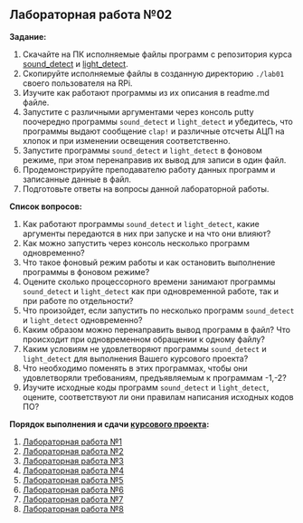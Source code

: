 ## Лабораторная работа №02

__Задание:__  
1. Скачайте на ПК исполняемые файлы программ с репозитория курса [sound_detect](../../code_examples/Датчик%20звука%20KY-038/sound_detect) и [light_detect](../../code_examples/Фоторезистор%20GL5516/light_detect).
2. Скопируйте исполняемые файлы в созданную директорию `./lab01` своего пользователя на RPi.
3. Изучите как работают программы из их описания в readme.md файле.
4. Запустите с различными аргументами через консоль putty поочередно программы `sound_detect` и `light_detect` и убедитесь, что программы выдают сообщение `clap!` и различные отсчеты АЦП на хлопок и при изменении освещения соответственно.
5. Запустите программы `sound_detect` и `light_detect` в фоновом режиме, при этом перенаправив их вывод для записи в один файл.
6. Продемонстрируйте преподавателю работу данных программ и записанные данные в файл.
7. Подготовьте ответы на вопросы данной лабораторной работы.


__Список вопросов:__
1. Как работают программы `sound_detect` и `light_detect`, какие аргументы передаются в них при запуске и на что они влияют?
2. Как можно запустить через консоль несколько программ одновременно?
3. Что такое фоновый режим работы и как остановить выполнение программы в фоновом режиме?
4. Оцените сколько процессорного времени занимают программы `sound_detect` и `light_detect` как при одновременной работе, так и при работе по отдельности?
5. Что произойдет, если запустить по несколько программ `sound_detect` и `light_detect` одновременно?
6. Каким образом можно перенаправить вывод программ в файл? Что происходит при одновременном обращении к одному файлу?
7. Каким условиям не удовлетворяют программы `sound_detect` и `light_detect` для выполнения Вашего курсового проекта?
8. Что необходимо поменять в этих программах, чтобы они удовлетворяли требованиям, предъявляемым к программам -1,-2?
9. Изучите исходные коды программ `sound_detect` и `light_detect`, оцените, соответствуют ли они правилам написания исходных кодов ПО?


__Порядок выполнения и сдачи [курсового проекта](task_v01.md):__
1. [Лабораторная работа №1](lab_01.md)
2. [Лабораторная работа №2](lab_02.md)
3. [Лабораторная работа №3](lab_03.md)
4. [Лабораторная работа №4](lab_04.md)
5. [Лабораторная работа №5](lab_05.md)
6. [Лабораторная работа №6](lab_06.md)
7. [Лабораторная работа №7](lab_07.md)
8. [Лабораторная работа №8](lab_08.md)
